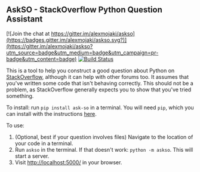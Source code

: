 AskSO - StackOverflow Python Question Assistant
-----

[![Join the chat at https://gitter.im/alexmojaki/askso](https://badges.gitter.im/alexmojaki/askso.svg?)](https://gitter.im/alexmojaki/askso?utm_source=badge&utm_medium=badge&utm_campaign=pr-badge&utm_content=badge) [![Build Status](https://travis-ci.org/alexmojaki/askso.svg?branch=master)](https://travis-ci.org/alexmojaki/askso)

This is a tool to help you construct a good question about Python on [StackOverflow](http://stackoverflow.com/), although it can help with other forums too. It assumes that you've written some code that isn't behaving correctly. This should not be a problem, as StackOverflow generally expects you to show that you've tried something.

To install: run `pip install ask-so` in a terminal. You will need `pip`, which you can install with the instructions [here](https://pip.pypa.io/en/stable/installing/).

To use:

1. (Optional, best if your question involves files) Navigate to the location of your code in a terminal.
2. Run `askso` in the terminal. If that doesn't work: `python -m askso`. This will start a server.
3. Visit [http://localhost:5000/](http://localhost:5000/) in your browser.
